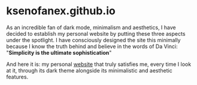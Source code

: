 # ksenofanex.github.io
As an incredible fan of dark mode, minimalism and aesthetics, I have decided to establish my personal website by putting these three aspects under the spotlight. I have consciously designed the site this minimally because I know the truth behind and believe in the words of Da Vinci: "**Simplicity is the ultimate sophistication**"

And here it is: my personal [website](https://ksenofanex.github.io/) that truly satisfies me, every time I look at it, through its dark theme alongside its minimalistic and aesthetic features.
